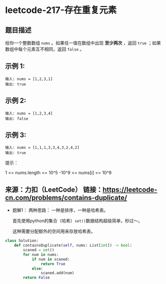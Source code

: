 # leetcode-217-存在重复元素

## 题目描述
给你一个整数数组 `nums` 。如果任一值在数组中出现 **至少两次** ，返回 `true` ；如果数组中每个元素互不相同，返回 `false` 。

## 示例 1:
```
输入: nums = [1,2,3,1]
输出: true
```
## 示例 2:
```
输入: nums = [1,2,3,4]
输出: false
```
## 示例 3:
```
输入: nums = [1,1,1,3,3,4,3,2,4,2]
输出: true
```
提示：

1 <= nums.length <= 10^5
-10^9 <= nums[i] <= 10^9

来源：力扣（LeetCode）
    链接：https://leetcode-cn.com/problems/contains-duplicate/
---

- 题解1：
两种思路： 一种是排序，一种是哈希表。

    首先使用python的集合（哈希）`set()`数据结构超级简单，秒过～。 
    
    这种需要分配额外的空间用来存放哈希表。

```python
class Solution:
    def containsDuplicate(self, nums: List[int]) -> bool:
        scaned = set()
        for num in nums:
            if num in scaned:
                return True
            else:
                scaned.add(num)
        return False
```
